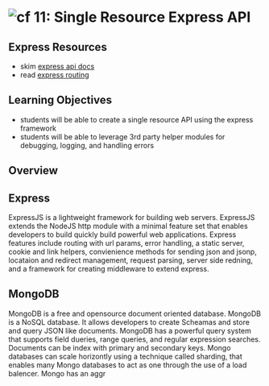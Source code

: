 ![cf](http://i.imgur.com/7v5ASc8.png) 11: Single Resource Express API
===

## Express Resources
* skim [express api docs](http://expressjs.com/en/4x/api.html)
* read [express routing](http://expressjs.com/en/guide/routing.html)

## Learning Objectives
* students will be able to create a single resource API using the express framework
* students will be able to leverage 3rd party helper modules for debugging, logging, and handling errors

## Overview

## Express
ExpressJS is a lightweight framework for building web servers. ExpressJS extends the NodeJS http module with a minimal feature set that enables developers to build quickly build powerful web applications. Express features include routing with url params, error handling, a static server, cookie and link helpers, convienience methods for sending json and jsonp, locataion and redirect management, request parsing, server side redning, and a framework for creating middleware to extend express.

## MongoDB
MongoDB is a free and opensource document oriented database. MongoDB is a NoSQL database. It allows developers to create Scheamas and store and query JSON like documents. MongoDB has a powerful query system that supports field dueries, range queries, and regular expression searches. Documents can be index with primary and secondary keys. Mongo databases can scale horizontly using a technique called sharding, that enables many Mongo databases to act as one through the use of a load balencer. Mongo has an aggr
